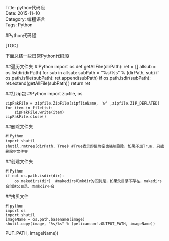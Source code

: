 Title: python代码段     
Date: 2015-11-10           
Category: 编程语言      
Tags: Python  

#Python代码段


[TOC]

下面总结一些日常Python代码段

##遍历文件夹
	#!Python
    import os
    def getAllFile(dirPath):
    	ret = []
    	allsub = os.listdir(dirPath)
    	for sub in allsub:
    		subPath = "%s/%s" % (dirPath, sub)
    		if os.path.isfile(subPath):
    			ret.append(subPath)
    		if os.path.isdir(subPath):
    			ret.extend(getAllFile(subPath))
    	return ret

##打zip包
	#!Python
    import zipfile, os

    zipPakFile = zipfile.ZipFile(zipflieName, 'w' ,zipfile.ZIP_DEFLATED)
    for item in fileList:
    	zipPakFile.write(item) 
    zipPakFile.close()

##删除文件夹

	#!Python
    import shutil
    shutil.rmtree(dirPath, True) #True表示即使为空也强制删除，如果不加True, 只能删除空文件夹

##创建文件夹

	#!Python
    if not os.path.isdir(dir): 
		os.makedirs(dir)  #makedirs和mkdir的区别是，如果父目录不存在，makedirs会创建父目录，而mkdir不会

##拷贝文件

	#!python
	import os
	import shutil
	imageName = os.path.basename(image)
	shutil.copy(image, "%s/%s" % (pelicanconf.OUTPUT_PATH, imageName))
PUT_PATH, imageName))

